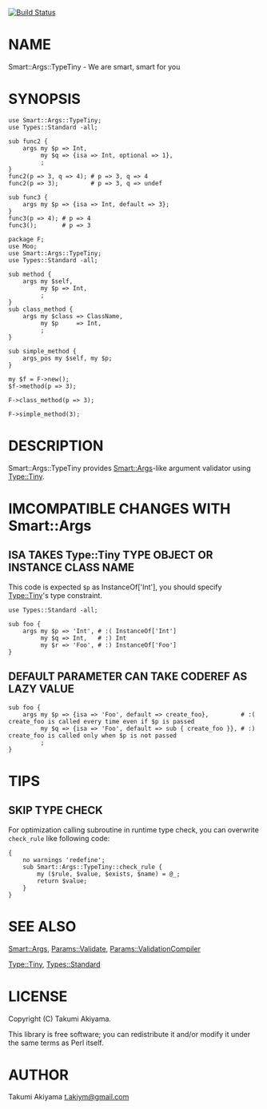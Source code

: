 [![Build Status](https://travis-ci.org/akiym/Smart-Args-TypeTiny.svg?branch=master)](https://travis-ci.org/akiym/Smart-Args-TypeTiny)
# NAME

Smart::Args::TypeTiny - We are smart, smart for you

# SYNOPSIS

    use Smart::Args::TypeTiny;
    use Types::Standard -all;

    sub func2 {
        args my $p => Int,
             my $q => {isa => Int, optional => 1},
             ;
    }
    func2(p => 3, q => 4); # p => 3, q => 4
    func2(p => 3);         # p => 3, q => undef

    sub func3 {
        args my $p => {isa => Int, default => 3};
    }
    func3(p => 4); # p => 4
    func3();       # p => 3

    package F;
    use Moo;
    use Smart::Args::TypeTiny;
    use Types::Standard -all;

    sub method {
        args my $self,
             my $p => Int,
             ;
    }
    sub class_method {
        args my $class => ClassName,
             my $p     => Int,
             ;
    }

    sub simple_method {
        args_pos my $self, my $p;
    }

    my $f = F->new();
    $f->method(p => 3);

    F->class_method(p => 3);

    F->simple_method(3);

# DESCRIPTION

Smart::Args::TypeTiny provides [Smart::Args](https://metacpan.org/pod/Smart::Args)-like argument validator using [Type::Tiny](https://metacpan.org/pod/Type::Tiny).

# IMCOMPATIBLE CHANGES WITH Smart::Args

## ISA TAKES Type::Tiny TYPE OBJECT OR INSTANCE CLASS NAME

This code is expected `$p` as InstanceOf\['Int'\], you should specify [Type::Tiny](https://metacpan.org/pod/Type::Tiny)'s type constraint.

    use Types::Standard -all;

    sub foo {
        args my $p => 'Int', # :( InstanceOf['Int']
             my $q => Int,   # :) Int
             my $r => 'Foo', # :) InstanceOf['Foo']
    }

## DEFAULT PARAMETER CAN TAKE CODEREF AS LAZY VALUE

    sub foo {
        args my $p => {isa => 'Foo', default => create_foo},         # :( create_foo is called every time even if $p is passed
             my $q => {isa => 'Foo', default => sub { create_foo }}, # :) create_foo is called only when $p is not passed
             ;
    }

# TIPS

## SKIP TYPE CHECK

For optimization calling subroutine in runtime type check, you can overwrite `check_rule` like following code:

    {
        no warnings 'redefine';
        sub Smart::Args::TypeTiny::check_rule {
            my ($rule, $value, $exists, $name) = @_;
            return $value;
        }
    }

# SEE ALSO

[Smart::Args](https://metacpan.org/pod/Smart::Args), [Params::Validate](https://metacpan.org/pod/Params::Validate), [Params::ValidationCompiler](https://metacpan.org/pod/Params::ValidationCompiler)

[Type::Tiny](https://metacpan.org/pod/Type::Tiny), [Types::Standard](https://metacpan.org/pod/Types::Standard)

# LICENSE

Copyright (C) Takumi Akiyama.

This library is free software; you can redistribute it and/or modify
it under the same terms as Perl itself.

# AUTHOR

Takumi Akiyama <t.akiym@gmail.com>
